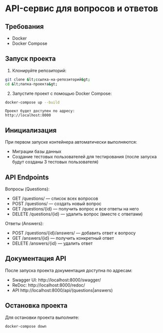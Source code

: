 # API-сервис для вопросов и ответов

## Требования
- Docker
- Docker Compose

## Запуск проекта
1. Клонируйте репозиторий:
```bash
git clone &lt;ссылка-на-репозиторий&gt;
cd &lt;папка-проекта&gt;
```

2. Запустите проект с помощью Docker Compose:
```bash
docker-compose up --build
```
    Проект будет доступен по адресу:
    http://localhost:8000

## Инициализация
При первом запуске контейнера автоматически выполняются:

* Миграции базы данных
* Создание тестовых пользователей для тестирования 
(после запуска будут созданы 3 тестовых пользователя)

## API Endpoints 
Вопросы (Questions):
* GET /questions/ — список всех вопросов
* POST /questions/ — создать новый вопрос
* GET /questions/{id} — получить вопрос и все ответы на него
* DELETE /questions/{id} — удалить вопрос (вместе с ответами)


Ответы (Answers):
* POST /questions/{id}/answers/ — добавить ответ к вопросу
* GET /answers/{id} — получить конкретный ответ
* DELETE /answers/{id} — удалить ответ


## Документация API
После запуска проекта документация доступна по адресам:

* Swagger UI: http://localhost:8000/swagger/
* ReDoc: http://localhost:8000/redoc/
* API http://localhost:8000/api/(questions|answers) 

## Остановка проекта
Для остановки проекта выполните:

    docker-compose down

